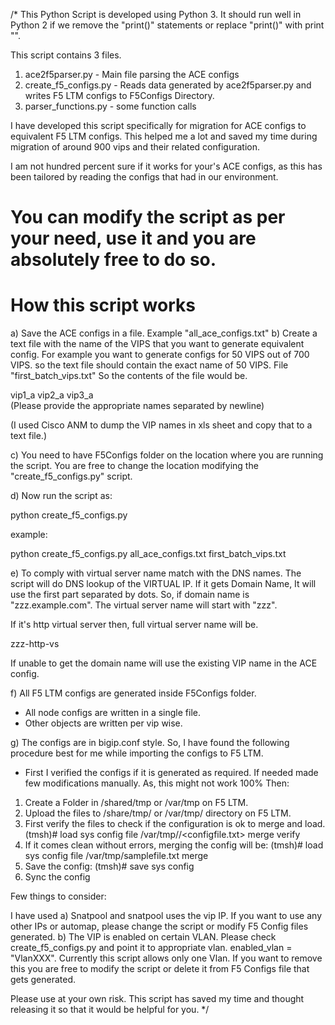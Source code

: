  /*
 This Python Script is developed using Python 3. It should run well in Python 2 if we remove the "print()" statements or replace "print()" with print "".

This script contains 3 files.

1. ace2f5parser.py - Main file parsing the ACE configs
2. create_f5_configs.py - Reads data generated by ace2f5parser.py and writes F5 LTM configs to F5Configs Directory.
3. parser_functions.py - some function calls

I have developed this script specifically for migration for ACE configs to equivalent F5 LTM configs. This helped me a lot and saved my time during migration
of around 900 vips and their related configuration.

I am not hundred percent sure if it works for your's ACE configs, as this has been tailored by reading the configs that had in our environment.

You can modify the script as per your need, use it and you are absolutely free to do so.
===================================
How this script works
===================================

a) Save the ACE configs in a file. Example "all_ace_configs.txt"
b) Create a text file with the name of the VIPS that you want to generate equivalent config. For example you want to generate configs for 50 VIPS out of 700 VIPS.
so the text file should contain the exact name of 50 VIPS. File "first_batch_vips.txt" So the contents of the file would be.

vip1_a
vip2_a
vip3_a  
(Please provide the appropriate names separated by newline)

(I used Cisco ANM to dump the VIP names in xls sheet and copy that to a text file.)

c) You need to have F5Configs folder on the location where you are running the script. You are free to change the location modifying the "create_f5_configs.py"
script.

d) Now run the script as:

python create_f5_configs.py <allaceconfigsfile> <vipstobemigratedfile>

example:

python create_f5_configs.py all_ace_configs.txt first_batch_vips.txt

e) To comply with virtual server name match with the DNS names. The script will do DNS lookup of the VIRTUAL IP. If it gets Domain Name, It will use the first part
separated by dots. So, if domain name is "zzz.example.com". The virtual server name will start with "zzz".

If it's http virtual server then, full virtual server name will be.

zzz-http-vs

If unable to get the domain name will use the existing VIP name in the ACE config.


f) All F5 LTM configs are generated inside F5Configs folder.

- All node configs are written in a single file.
- Other objects are written per vip wise.

g) The configs are in bigip.conf style. So, I have found the following procedure best for me while importing the configs to F5 LTM.
 - First I verified the configs if it is generated as required. If needed made few modifications manually. As, this might not work 100%
 Then: 
 
 1.	Create a Folder in /shared/tmp or /var/tmp on F5 LTM.
 2.	Upload the files to /share/tmp/<folder> or /var/tmp/<folder> directory on F5 LTM.
 3. First verify the files to check if the configuration is ok to merge and load.
     (tmsh)# load sys config file /var/tmp/<folder>/<configfile.txt> merge verify
 4.	If it comes clean without errors, merging the config will be:
     (tmsh)# load sys config file /var/tmp/samplefile.txt merge
 5.	Save the config:
     (tmsh)# save sys config
 6.	Sync the config

 
 Few things to consider:
 
 I have used 
 a) Snatpool and snatpool uses the vip IP. If you want to use any other IPs or automap, please change the script or modify F5 Config files generated.
 b) The VIP is enabled on certain VLAN. Please check create_f5_configs.py and point it to appropriate vlan. enabled_vlan = "VlanXXX". Currently this script allows
     only one Vlan. If you want to remove this you are free to modify the script or delete it from F5 Configs file that gets generated.
 
 
 Please use at your own risk. This script has saved my time and thought releasing it so that it would be helpful for you.
 */